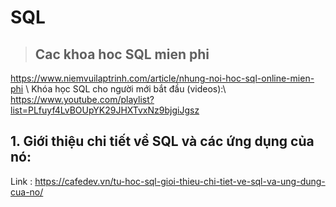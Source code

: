 # SQL
>## Cac khoa hoc SQL mien phi
https://www.niemvuilaptrinh.com/article/nhung-noi-hoc-sql-online-mien-phi \\
Khóa học SQL cho người mới bắt đầu (videos):\\ 
https://www.youtube.com/playlist?list=PLfuyf4LvBOUpYK29JHXTvxNz9bjgiJgsz

## 1. Giới thiệu chi tiết về SQL và các ứng dụng của nó:

Link : https://cafedev.vn/tu-hoc-sql-gioi-thieu-chi-tiet-ve-sql-va-ung-dung-cua-no/


